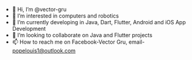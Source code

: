 - 👋 Hi, I’m @vector-gru
- 👀 I’m interested in computers and robotics
- 🌱 I’m currently developing in Java, Dart, Flutter, Android and iOS App Development
- 💞️ I’m looking to collaborate on Java and Flutter projects
- 📫 How to reach me on Facebook-Vector Gru, email- popelouis1@outlook.com

<!---
vector-gru/vector-gru is a ✨ special ✨ repository because its `README.md` (this file) appears on your GitHub profile.
You can click the Preview link to take a look at your changes.
--->
